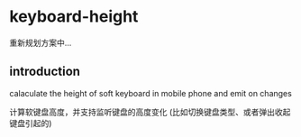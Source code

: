 # keyboard-height

重新规划方案中...

## introduction

calaculate the height of soft keyboard in mobile phone and emit on changes

计算软键盘高度，并支持监听键盘的高度变化 (比如切换键盘类型、或者弹出收起键盘引起的)
